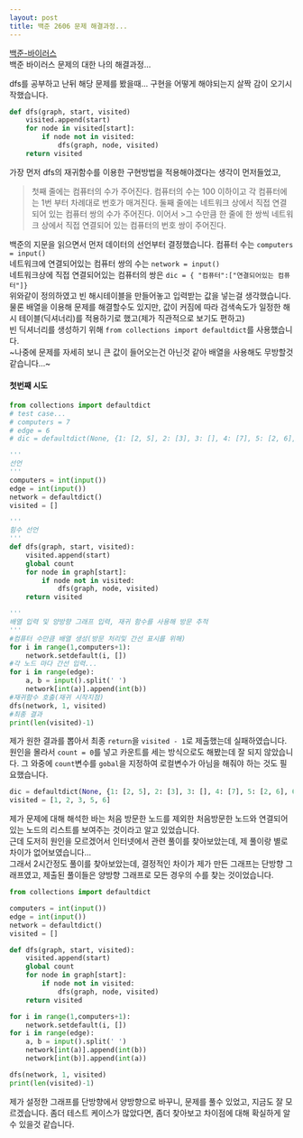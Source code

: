 ```yaml
---
layout: post
title: 백준 2606 문제 해결과정...
---
```


[백준-바이러스](https://www.acmicpc.net/problem/2606)  
백준 바이러스 문제의 대한 나의 해결과정...

dfs를 공부하고 난뒤 해당 문제를 봤을때... 구현을 어떻게 해야되는지 살짝 감이 오기시작했습니다.

```python
def dfs(graph, start, visited)
    visited.append(start)
    for node in visited[start]:
        if node not in visited:
            dfs(graph, node, visited)
    return visited
```

가장 먼저 dfs의 재귀함수를 이용한 구현방법을 적용해야겠다는 생각이 먼저들었고,

> 첫째 줄에는 컴퓨터의 수가 주어진다. 컴퓨터의 수는 100 이하이고 각 컴퓨터에는 1번 부터 차례대로 번호가 매겨진다. 둘째 줄에는 네트워크 상에서 직접 연결되어 있는 컴퓨터 쌍의 수가 주어진다. 이어서 >그 수만큼 한 줄에 한 쌍씩 네트워크 상에서 직접 연결되어 있는 컴퓨터의 번호 쌍이 주어진다.

백준의 지문을 읽으면서 먼저 데이터의 선언부터 결정했습니다.
컴퓨터 수는 `computers = input()`  
네트워크에 연결되어있는 컴퓨터 쌍의 수는 `network = input()`  
네트워크상에 직접 연결되어있는 컴퓨터의 쌍은 `dic = { "컴퓨터":["연결되어있는 컴퓨터"]}`  
위와같이 정의하였고 빈 해시테이블을 만들어놓고 입력받는 값을 넣는걸 생각했습니다.  
물론 배열을 이용해 문제를 해결할수도 있지만, 값이 커짐에 따라 검색속도가 일정한 해시 테이블(딕셔너리)를 적용하기로 했고(제가 직관적으로 보기도 편하고)  
빈 딕셔너리를 생성하기 위해 `from collections import defaultdict`를 사용했습니다.  
~나중에 문제를 자세히 보니 큰 값이 들어오는건 아닌것 같아 배열을 사용해도 무방할것 같습니다...~

#### 첫번째 시도

```python
from collections import defaultdict
# test case...
# computers = 7
# edge = 6
# dic = defaultdict(None, {1: [2, 5], 2: [3], 3: [], 4: [7], 5: [2, 6], 6: [], 7: []})

'''
선언
'''
computers = int(input())
edge = int(input())
network = defaultdict()
visited = []

'''
힘수 선언
'''
def dfs(graph, start, visited):
    visited.append(start)
    global count
    for node in graph[start]:
        if node not in visited:
            dfs(graph, node, visited)
    return visited

'''
배열 입력 및 양방향 그래프 입력, 재귀 함수를 사용해 방문 추적
'''
#컴퓨터 수만큼 배열 생성(방문 처리및 간선 표시를 위해)
for i in range(1,computers+1):
    network.setdefault(i, [])
#각 노드 마다 간선 입력...
for i in range(edge):
    a, b = input().split(' ')
    network[int(a)].append(int(b))
#재귀함수 호출(재귀 시작지점)
dfs(network, 1, visited)
#최종 결과
print(len(visited)-1)
```

제가 원한 결과를 뽑아서 최종 `return`을 `visited - 1`로 제출했는데 실패하였습니다.  
원인을 몰라서 `count = 0`를 넣고 카운트를 세는 방식으로도 해봤는데 잘 되지 않았습니다.
그 와중에 `count`변수를 `gobal`을 지정하여 로컬변수가 아님을 해줘야 하는 것도 필요했습니다.

```python
dic = defaultdict(None, {1: [2, 5], 2: [3], 3: [], 4: [7], 5: [2, 6], 6: [], 7: []})
visited = [1, 2, 3, 5, 6]
```

제가 문제에 대해 해석한 바는 처음 방문한 노드를 제외한 처음방문한 노드와 연결되어있는 노드의 리스트를 보여주는 것이라고 알고 있었습니다.  
근데 도저히 원인을 모르겠어서 인터넷에서 관련 풀이를 찾아보았는데, 제 풀이랑 별로 차이가 없어보였습니다...  
그래서 2시간정도 풀이를 찾아보았는데, 결정적인 차이가 제가 만든 그래프는 단방향 그래프였고, 제출된 풀이들은 양방향 그래프로 모든 경우의 수를 찾는 것이었습니다.

```python
from collections import defaultdict

computers = int(input())
edge = int(input())
network = defaultdict()
visited = []

def dfs(graph, start, visited):
    visited.append(start)
    global count
    for node in graph[start]:
        if node not in visited:
            dfs(graph, node, visited)
    return visited

for i in range(1,computers+1):
    network.setdefault(i, [])
for i in range(edge):
    a, b = input().split(' ')
    network[int(a)].append(int(b))
    network[int(b)].append(int(a))

dfs(network, 1, visited)
print(len(visited)-1)
```

제가 설정한 그래프를 단방향에서 양방향으로 바꾸니, 문제를 풀수 있었고, 지금도 잘 모르겠습니다.
좀더 테스트 케이스가 많았다면, 좀더 찾아보고 차이점에 대해 확실하게 알수 있을것 같습니다.
